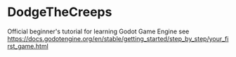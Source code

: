 # DodgeTheCreeps
Official beginner's tutorial for learning Godot Game Engine
see https://docs.godotengine.org/en/stable/getting_started/step_by_step/your_first_game.html
